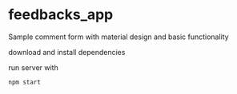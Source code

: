 # feedbacks_app
Sample comment form with material design and basic functionality

download and install dependencies 

run server with

```
npm start
```
